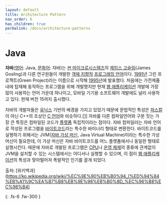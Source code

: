 ```yaml
---
layout: default
title: Architecture Pattern
nav_order: 6
has_children: true
permalink: /docs/architecture-patterns
---
```


# Java

**자바**([영어](https://ko.wikipedia.org/wiki/영어): Java, [문화어](https://ko.wikipedia.org/wiki/문화어): 쟈바)는 [썬 마이크로시스템즈](https://ko.wikipedia.org/wiki/썬_마이크로시스템즈)의 [제임스 고슬링](https://ko.wikipedia.org/wiki/제임스_고슬링)(James Gosling)과 다른 연구원들이 개발한 [객체 지향적](https://ko.wikipedia.org/wiki/객체_지향_프로그래밍) [프로그래밍 언어](https://ko.wikipedia.org/wiki/프로그래밍_언어)이다. [1991년](https://ko.wikipedia.org/wiki/1991년) 그린 프로젝트(Green Project)라는 이름으로 시작해 [1995년](https://ko.wikipedia.org/wiki/1995년)에 발표했다. 처음에는 가전제품 내에 탑재해 동작하는 프로그램을 위해 개발했지만 현재 [웹 애플리케이션](https://ko.wikipedia.org/wiki/웹_애플리케이션) 개발에 가장 많이 사용하는 언어 가운데 하나이고, 모바일 기기용 소프트웨어 개발에도 널리 사용하고 있다. 현재 버전 15까지 출시했다.

자바의 개발자들은 [유닉스](https://ko.wikipedia.org/wiki/유닉스) 기반의 배경을 가지고 있었기 때문에 문법적인 특성은 [파스칼](https://ko.wikipedia.org/wiki/파스칼_(프로그래밍_언어))이 아닌 C++의 조상인 [C 언어](https://ko.wikipedia.org/wiki/C_(프로그래밍_언어))와 비슷하다.[[1\]](https://ko.wikipedia.org/wiki/자바_(프로그래밍_언어)#cite_note-1) 자바를 다른 컴파일언어와 구분 짓는 가장 큰 특징은 컴파일된 코드가 [플랫폼](https://ko.wikipedia.org/wiki/컴퓨팅_플랫폼) 독립적이라는 점이다. 자바 컴파일러는 자바 언어로 작성된 프로그램을 [바이트코드](https://ko.wikipedia.org/wiki/바이트코드)라는 특수한 바이너리 형태로 변환한다. 바이트코드를 실행하기 위해서는 JVM([자바 가상 머신](https://ko.wikipedia.org/wiki/자바_가상_머신), Java Virtual Machine)이라는 특수한 가상 머신이 필요한데, 이 가상 머신은 자바 바이트코드를 어느 플랫폼에서나 동일한 형태로 실행시킨다. 때문에 자바로 개발된 프로그램은 [CPU](https://ko.wikipedia.org/wiki/중앙_처리_장치)나 [운영 체제](https://ko.wikipedia.org/wiki/운영_체제)의 종류에 관계없이 JVM을 설치할 수 있는 시스템에서는 어디서나 실행할 수 있으며, 이 점이 [웹 애플리케이션](https://ko.wikipedia.org/wiki/웹_애플리케이션)의 특성과 맞아떨어져 폭발적인 인기를 끌게 되었다.

출처: [위키백과](https://ko.wikipedia.org/wiki/%EC%9E%90%EB%B0%94_(%ED%94%84%EB%A1%9C%EA%B7%B8%EB%9E%98%EB%B0%8D_%EC%96%B8%EC%96%B4)

{: .fs-6 .fw-300 }